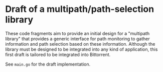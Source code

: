 # Draft of a multipath/path-selection library 

These code fragments aim to provide an initial design for a "multipath library" that provides a generic interface for path monitoring to gather information and path selection based on these information. Although the library must be designed to be integrated into any kind of application, this first draft is tailored to be integrated into Bittorrent.

See `main.go` for the draft implementation. 